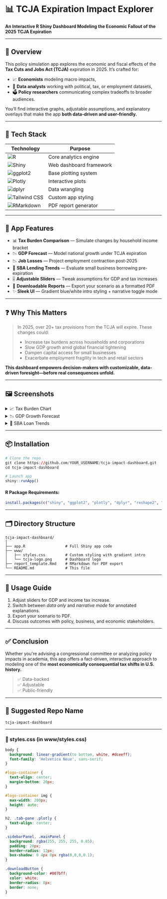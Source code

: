 # 📊 TCJA Expiration Impact Explorer

**An Interactive R Shiny Dashboard Modeling the Economic Fallout of the 2025 TCJA Expiration**

---

## 🧠 Overview

This policy simulation app explores the economic and fiscal effects of the **Tax Cuts and Jobs Act (TCJA)** expiration in 2025. It’s crafted for:
- 📈 **Economists** modeling macro impacts,
- 🧮 **Data analysts** working with political, tax, or employment datasets,
- 🗳️ **Policy researchers** communicating complex tradeoffs to broader audiences.

You’ll find interactive graphs, adjustable assumptions, and explanatory overlays that make the app **both data-driven and user-friendly.**

---

## 🚀 Tech Stack

| Technology | Purpose |
|------------|---------|
| ![R](https://img.shields.io/badge/R-276DC3?style=for-the-badge&logo=r&logoColor=white) | Core analytics engine |
| ![Shiny](https://img.shields.io/badge/Shiny-1E90FF?style=for-the-badge&logo=RStudio&logoColor=white) | Web dashboard framework |
| ![ggplot2](https://img.shields.io/badge/ggplot2-999999?style=for-the-badge&logo=ggplot2&logoColor=white) | Base plotting system |
| ![Plotly](https://img.shields.io/badge/Plotly-3F4F75?style=for-the-badge&logo=plotly&logoColor=white) | Interactive plots |
| ![dplyr](https://img.shields.io/badge/dplyr-5C5C5C?style=for-the-badge&logo=r&logoColor=white) | Data wrangling |
| ![Tailwind CSS](https://img.shields.io/badge/Tailwind_CSS-38B2AC?style=for-the-badge&logo=tailwind-css&logoColor=white) | Custom app styling |
| ![RMarkdown](https://img.shields.io/badge/RMarkdown-2C3E50?style=for-the-badge&logo=rstudio&logoColor=white) | PDF report generator |

---

## 🎯 App Features

- 📊 **Tax Burden Comparison** — Simulate changes by household income bracket
- 📉 **GDP Forecast** — Model national growth under TCJA expiration
- 📉 **Job Losses** — Project employment contraction post-2025
- 🏦 **SBA Lending Trends** — Evaluate small business borrowing pre-expiration
- 🎚 **Adjustable Sliders** — Tweak assumptions for GDP and tax increases
- 🧾 **Downloadable Reports** — Export your scenario as a formatted PDF
- ✨ **Sleek UI** — Gradient blue/white intro styling + narrative toggle mode

---

## ❓ Why This Matters

> In 2025, over 20+ tax provisions from the TCJA will expire. These changes could:
>
> - Increase tax burdens across households and corporations  
> - Slow GDP growth amid global financial tightening  
> - Dampen capital access for small businesses  
> - Exacerbate employment fragility in tech and retail sectors

**This dashboard empowers decision-makers with customizable, data-driven foresight—before real consequences unfold.**

---

## 🖼️ Screenshots

<details>
  <summary>📈 Tax Burden Chart</summary>
  Compares tax liability by income under current vs. post-TCJA conditions.
</details>

<details>
  <summary>📉 GDP Growth Forecast</summary>
  Models alternate GDP paths using adjustable multipliers.
</details>

<details>
  <summary>🏦 SBA Loan Trends</summary>
  Plots lending activity for small business loans (2018–2024).
</details>

---

## 📦 Installation

```r
# Clone the repo
git clone https://github.com/YOUR_USERNAME/tcja-impact-dashboard.git
cd tcja-impact-dashboard

# Launch app
shiny::runApp()
```

#### R Package Requirements:
```r
install.packages(c("shiny", "ggplot2", "plotly", "dplyr", "reshape2", "rmarkdown"))
```

---

## 🗂️ Directory Structure

```
tcja-impact-dashboard/
│
├── app.R                  # Full Shiny app code
├── www/
│   ├── styles.css         # Custom styling with gradient intro
│   └── tcja-logo.png      # Dashboard logo
├── report_template.Rmd    # RMarkdown for PDF export
└── README.md              # This file
```

---

## 📘 Usage Guide

1. Adjust sliders for GDP and income tax increase.
2. Switch between *data only* and *narrative mode* for annotated explanations.
3. Export your scenario to PDF.
4. Discuss outcomes with policy, business, and economic stakeholders.

---

## ✅ Conclusion

Whether you're advising a congressional committee or analyzing policy impacts in academia, this app offers a fact-driven, interactive approach to modeling one of the **most economically consequential tax shifts in U.S. history.**

> ✅ Data-backed  
> ✅ Adjustable  
> ✅ Public-friendly

---

## 🧠 Suggested Repo Name

```
tcja-impact-dashboard
```

---

### 🎨 styles.css (in www/styles.css)
```css
body {
  background: linear-gradient(to bottom, white, #dceeff);
  font-family: 'Helvetica Neue', sans-serif;
}

#logo-container {
  text-align: center;
  margin-bottom: 20px;
}

#logo-container img {
  max-width: 200px;
  height: auto;
}

h2, .tab-pane .plotly {
  text-align: center;
}

.sidebarPanel, .mainPanel {
  background: rgba(255, 255, 255, 0.85);
  padding: 20px;
  border-radius: 12px;
  box-shadow: 0 4px 8px rgba(0,0,0,0.1);
}

.downloadButton {
  background-color: #007bff;
  color: white;
  border-radius: 8px;
  border: none;
}
```
